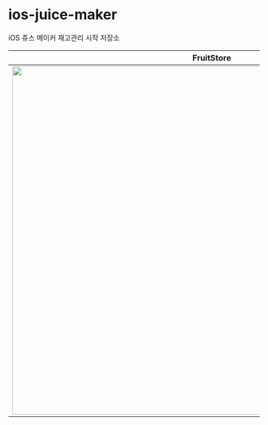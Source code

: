 # ios-juice-maker
iOS 쥬스 메이커 재고관리 시작 저장소

FruitStore             |  JuiceMaker
:-------------------------:|:-------------------------:
<img src="https://user-images.githubusercontent.com/40068674/138082027-66fdd3d9-1b85-4cbf-ad6f-83fb9ba5bcac.png" width="800" height="700">  |  <img src="https://user-images.githubusercontent.com/40068674/138082093-2030f79d-be82-4864-b9d3-4581d5794667.png" width="800" height="700">


